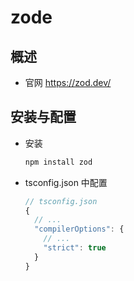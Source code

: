 # zode

## 概述

+ 官网 https://zod.dev/

## 安装与配置

+ 安装

  ```bash
  npm install zod
  ```

+ tsconfig.json 中配置

  ```js
  // tsconfig.json
  {
    // ...
    "compilerOptions": {
      // ...
      "strict": true
    }
  }
  ```

